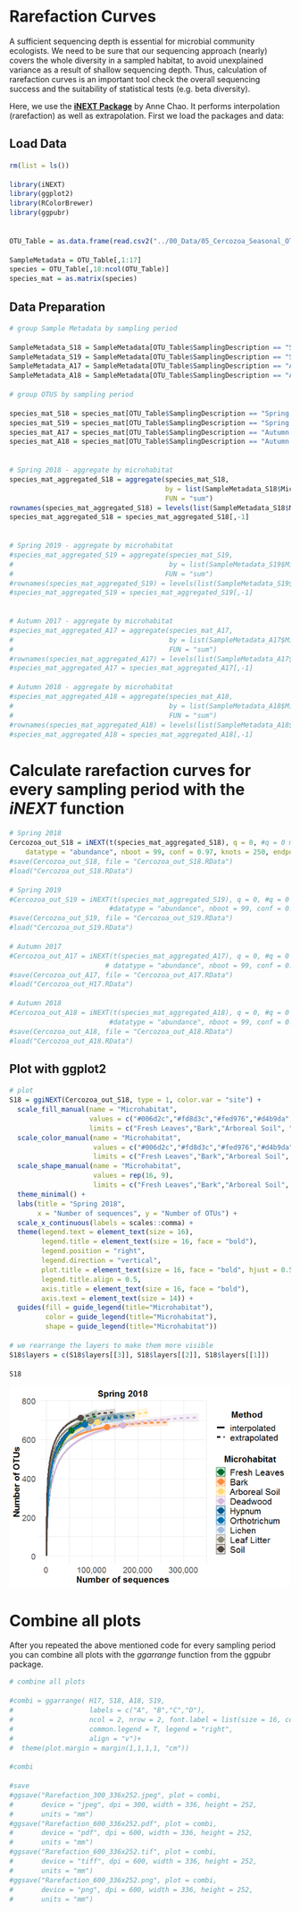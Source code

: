 Rarefaction Curves
================

A sufficient sequencing depth is essential for microbial community ecologists. We need to be sure that our sequencing approach (nearly) covers the whole diversity in a sampled habitat, to avoid unexplained variance as a result of shallow sequencing depth. Thus, calculation of rarefaction curves is an important tool check the overall sequencing success and the suitability of statistical tests (e.g. beta diversity).

Here, we use the **[iNEXT Package](http://chao.stat.nthu.edu.tw/wordpress/software_download/inext-online/)** by Anne Chao. It performs interpolation (rarefaction) as well as extrapolation. First we load the packages and data:

Load Data
---------

``` r
rm(list = ls())

library(iNEXT)
library(ggplot2)
library(RColorBrewer)
library(ggpubr)


OTU_Table = as.data.frame(read.csv2("../00_Data/05_Cercozoa_Seasonal_OTU_Table_min-freq-7633_transposed_withMetadata.csv",header = T))

SampleMetadata = OTU_Table[,1:17]
species = OTU_Table[,18:ncol(OTU_Table)]
species_mat = as.matrix(species)
```

Data Preparation
----------------

``` r
# group Sample Metadata by sampling period

SampleMetadata_S18 = SampleMetadata[OTU_Table$SamplingDescription == "Spring 2018",]
SampleMetadata_S19 = SampleMetadata[OTU_Table$SamplingDescription == "Spring 2019",]
SampleMetadata_A17 = SampleMetadata[OTU_Table$SamplingDescription == "Autumn 2017",]
SampleMetadata_A18 = SampleMetadata[OTU_Table$SamplingDescription == "Autumn 2018",]

# group OTUS by sampling period

species_mat_S18 = species_mat[OTU_Table$SamplingDescription == "Spring 2018",]
species_mat_S19 = species_mat[OTU_Table$SamplingDescription == "Spring 2019",]
species_mat_A17 = species_mat[OTU_Table$SamplingDescription == "Autumn 2017",]
species_mat_A18 = species_mat[OTU_Table$SamplingDescription == "Autumn 2018",]


# Spring 2018 - aggregate by microhabitat
species_mat_aggregated_S18 = aggregate(species_mat_S18,
                                       by = list(SampleMetadata_S18$Microhabitat),
                                       FUN = "sum")
rownames(species_mat_aggregated_S18) = levels(list(SampleMetadata_S18$Microhabitat)[[1]])
species_mat_aggregated_S18 = species_mat_aggregated_S18[,-1]


# Spring 2019 - aggregate by microhabitat
#species_mat_aggregated_S19 = aggregate(species_mat_S19, 
#                                       by = list(SampleMetadata_S19$Microhabitat), 
#                                      FUN = "sum")
#rownames(species_mat_aggregated_S19) = levels(list(SampleMetadata_S19$Microhabitat)[[1]])
#species_mat_aggregated_S19 = species_mat_aggregated_S19[,-1]


# Autumn 2017 - aggregate by microhabitat
#species_mat_aggregated_A17 = aggregate(species_mat_A17, 
#                                       by = list(SampleMetadata_A17$Microhabitat), 
#                                       FUN = "sum")
#rownames(species_mat_aggregated_A17) = levels(list(SampleMetadata_A17$Microhabitat)[[1]])
#species_mat_aggregated_A17 = species_mat_aggregated_A17[,-1]

# Autumn 2018 - aggregate by microhabitat
#species_mat_aggregated_A18 = aggregate(species_mat_A18, 
#                                       by = list(SampleMetadata_A18$Microhabitat), 
#                                       FUN = "sum")
#rownames(species_mat_aggregated_A18) = levels(list(SampleMetadata_A18$Microhabitat)[[1]])
#species_mat_aggregated_A18 = species_mat_aggregated_A18[,-1]
```

Calculate rarefaction curves for every sampling period with the *iNEXT* function
================================================================================

``` r
# Spring 2018
Cercozoa_out_S18 = iNEXT(t(species_mat_aggregated_S18), q = 0, #q = 0 means species richness
    datatype = "abundance", nboot = 99, conf = 0.97, knots = 250, endpoint = NULL)
#save(Cercozoa_out_S18, file = "Cercozoa_out_S18.RData")
#load("Cercozoa_out_S18.RData")

# Spring 2019
#Cercozoa_out_S19 = iNEXT(t(species_mat_aggregated_S19), q = 0, #q = 0 means species richness
                         #datatype = "abundance", nboot = 99, conf = 0.97, knots = 250, endpoint = NULL)
#save(Cercozoa_out_S19, file = "Cercozoa_out_S19.RData")
#load("Cercozoa_out_S19.RData")

# Autumn 2017
#Cercozoa_out_A17 = iNEXT(t(species_mat_aggregated_A17), q = 0, #q = 0 means species richness
                        # datatype = "abundance", nboot = 99, conf = 0.97, knots = 250, endpoint = NULL)
#save(Cercozoa_out_A17, file = "Cercozoa_out_A17.RData")
#load("Cercozoa_out_H17.RData")

# Autumn 2018
#Cercozoa_out_A18 = iNEXT(t(species_mat_aggregated_A18), q = 0, #q = 0 means species richness
                         #datatype = "abundance", nboot = 99, conf = 0.97, knots = 250, endpoint = NULL)
#save(Cercozoa_out_A18, file = "Cercozoa_out_A18.RData")
#load("Cercozoa_out_A18.RData")
```

Plot with ggplot2
-----------------

``` r
# plot
S18 = ggiNEXT(Cercozoa_out_S18, type = 1, color.var = "site") +
  scale_fill_manual(name = "Microhabitat", 
                    values = c("#006d2c","#fd8d3c","#fed976","#d4b9da","#045a8d","#0570b0","#a6bddb","#8e8878","#524640"), 
                    limits = c("Fresh Leaves","Bark","Arboreal Soil", "Deadwood","Hypnum","Orthotrichum","Lichen","Leaf Litter", "Soil")) + 
  scale_color_manual(name = "Microhabitat", 
                     values = c("#006d2c","#fd8d3c","#fed976","#d4b9da","#045a8d","#0570b0","#a6bddb","#8e8878","#524640"), 
                     limits = c("Fresh Leaves","Bark","Arboreal Soil", "Deadwood","Hypnum","Orthotrichum","Lichen","Leaf Litter", "Soil")) + 
  scale_shape_manual(name = "Microhabitat", 
                     values = rep(16, 9), 
                     limits = c("Fresh Leaves","Bark","Arboreal Soil", "Deadwood","Hypnum","Orthotrichum","Lichen","Leaf Litter", "Soil")) + 
  theme_minimal() +
  labs(title = "Spring 2018", 
       x = "Number of sequences", y = "Number of OTUs") +
  scale_x_continuous(labels = scales::comma) +
  theme(legend.text = element_text(size = 16), 
        legend.title = element_text(size = 16, face = "bold"), 
        legend.position = "right",
        legend.direction = "vertical", 
        plot.title = element_text(size = 16, face = "bold", hjust = 0.5, vjust = 0.5), 
        legend.title.align = 0.5,
        axis.title = element_text(size = 16, face = "bold"), 
        axis.text = element_text(size = 14)) +
  guides(fill = guide_legend(title="Microhabitat"), 
         color = guide_legend(title="Microhabitat"), 
         shape = guide_legend(title="Microhabitat"))

# we rearrange the layers to make them more visible
S18$layers = c(S18$layers[[3]], S18$layers[[2]], S18$layers[[1]])

S18
```

![](RarefactionCurves_files/figure-markdown_github/Plot%20rarefaction-1.png)

Combine all plots
=================

After you repeated the above mentioned code for every sampling period you can combine all plots with the *ggarrange* function from the ggpubr package.

``` r
# combine all plots

#combi = ggarrange( H17, S18, A18, S19,
#                   labels = c("A", "B","C","D"), 
#                   ncol = 2, nrow = 2, font.label = list(size = 16, color = "black"), 
#                   common.legend = T, legend = "right", 
#                   align = "v")+
#  theme(plot.margin = margin(1,1,1,1, "cm")) 

#combi

#save
#ggsave("Rarefaction_300_336x252.jpeg", plot = combi, 
#       device = "jpeg", dpi = 300, width = 336, height = 252, 
#       units = "mm")
#ggsave("Rarefaction_600_336x252.pdf", plot = combi, 
#       device = "pdf", dpi = 600, width = 336, height = 252, 
#       units = "mm")
#ggsave("Rarefaction_600_336x252.tif", plot = combi, 
#       device = "tiff", dpi = 600, width = 336, height = 252, 
#       units = "mm")
#ggsave("Rarefaction_600_336x252.png", plot = combi, 
#       device = "png", dpi = 600, width = 336, height = 252, 
#       units = "mm")
```
